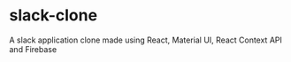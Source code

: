 # slack-clone

A slack application clone made using React, Material UI, React Context API and Firebase
